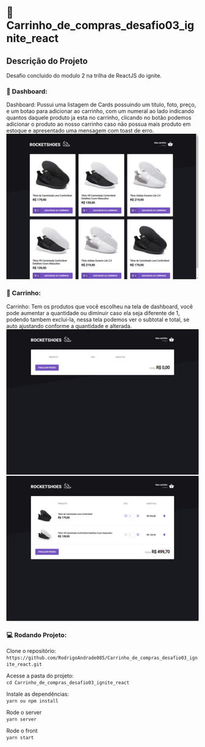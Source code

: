 # :handbag: Carrinho_de_compras_desafio03_ignite_react

## Descrição do Projeto

Desafio concluido do modulo 2 na trilha de ReactJS do ignite.

### :shoe: Dashboard:
Dashboard: Pussui uma listagem de Cards possuindo um titulo, foto, preço, e um botao para adicionar ao carrinho, com um numeral ao lado indicando quantos daquele produto ja esta no carrinho, clicando no botão podemos adicionar o produto ao nosso carrinho caso não possua mais produto em estoque e apresentado uma mensagem com toast de erro.
![dashboard](https://github.com/RodrigoAndrade085/Carrinho_de_compras_desafio03_ignite_react/blob/master/src/assets/images/cart_dashboard.png)

### :shoe: Carrinho:
Carrinho: Tem os produtos que você escolheu na tela de dashboard, você pode aumentar a quantidade ou diminuir caso ela seja diferente de 1, podendo tambem exclui-la, nessa tela podemos ver o subtotal e total, se auto ajustando conforme a quantidade e alterada.
![cart](https://github.com/RodrigoAndrade085/Carrinho_de_compras_desafio03_ignite_react/blob/master/src/assets/images/cart_vazio.png)
![cart_com_itens](https://github.com/RodrigoAndrade085/Carrinho_de_compras_desafio03_ignite_react/blob/master/src/assets/images/cart_pedido.png)

### :computer: Rodando Projeto:

  Clone o repositório:  
  `https://github.com/RodrigoAndrade085/Carrinho_de_compras_desafio03_ignite_react.git`
  
  Acesse a pasta do projeto:  
  `cd Carrinho_de_compras_desafio03_ignite_react`
  
  Instale as dependências:  
  `yarn ou npm install`

  Rode o server  
  `yarn server`
  
  Rode o front  
  `yarn start`
